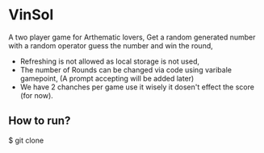 # VinSol
A two player game for Arthematic lovers, Get a random generated number with a random operator guess the number and win the round, 
 * Refreshing is not allowed as local storage is not used, 
 * The number of Rounds can be changed via code using varibale gamepoint, (A prompt accepting will be added later)
 * We have 2 chanches per game use it wisely it dosen't effect the score (for now).

## How to run?

$ git clone 
